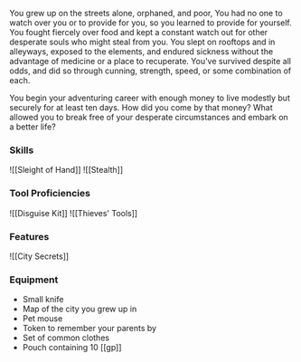 You grew up on the streets alone, orphaned, and poor, You had no one to watch over you or to provide for you, so you learned to provide for yourself. You fought fiercely over food and kept a constant watch out for other desperate souls who might steal from you. You slept on rooftops and in alleyways, exposed to the elements, and endured sickness without the advantage of medicine or a place to recuperate. You've survived despite all odds, and did so through cunning, strength, speed, or some combination of each.

You begin your adventuring career with enough money to live modestly but securely for at least ten days. How did you come by that money? What allowed you to break free of your desperate circumstances and embark on a better life?

### **Skills**
![[Sleight of Hand]]
![[Stealth]]

### **Tool Proficiencies**
![[Disguise Kit]]
![[Thieves' Tools]]

### **Features**
![[City Secrets]]

### **Equipment**
- Small knife
- Map of the city you grew up in
- Pet mouse
- Token to remember your parents by
- Set of common clothes
- Pouch containing 10 [[gp]]